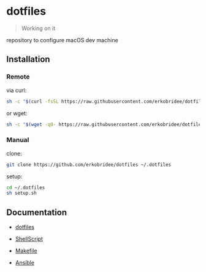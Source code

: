 # dotfiles

> Working on it

repository to configure macOS dev machine

## Installation

### Remote

via curl:

```sh
sh -c "$(curl -fsSL https://raw.githubusercontent.com/erkobridee/dotfiles/master/setup_remote.sh)"
```

or wget:

```sh
sh -c "$(wget -qO- https://raw.githubusercontent.com/erkobridee/dotfiles/master/setup_remote.sh)"
```

### Manual

clone:

```sh
git clone https://github.com/erkobridee/dotfiles ~/.dotfiles
```

setup:

```sh
cd ~/.dotfiles
sh setup.sh
```

## Documentation

- [dotfiles](docs/dotfiles.md)

- [ShellScript](docs/shellscript.md)

- [Makefile](docs/makefile.md)

- [Ansible](docs/ansible.md)
